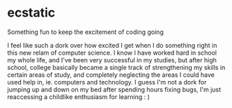 ecstatic
========

Something fun to keep the excitement of coding going 

I feel like such a dork over how excited I get when I do something right in this new relam of computer science. I know I have worked hard in school my whole life, and I've been very successful in my studies, but after high school, college basically became a single track of strengthening my skills in certain areas of study, and completely neglecting the areas I could have used help in, ie. computers and technology. I guess I'm not a dork for jumping up and down on my bed after spending hours fixing bugs, I'm just reaccessing a childlike enthusiasm for learning : )
